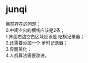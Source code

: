 # junqi
目前存在的问题：  
0.中间空出的横线应该是2条；  
1.界面右边空白区域应该是 吃棋记录器；  
2.还需要添加一个 步时记录器；  
3.界面美化；  
4.人机算法需要改进。
